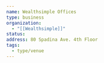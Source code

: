 ```yaml
---
name: Wealthsimple Offices
type: business
organization:
  - "[[Wealthsimple]]"
status:
address: 80 Spadina Ave. 4th Floor
tags:
  - type/venue
---
```

